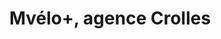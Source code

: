 ---
title: "Mvélo+, agence Crolles"
url: /crolles/mvelo-agence-crolles/
shop: location de stockage
---